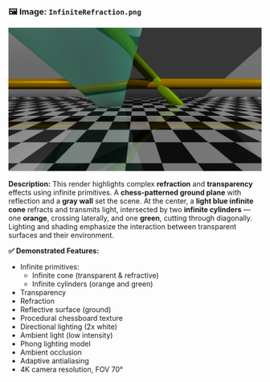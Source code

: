 ### 🖼️ Image: `InfiniteRefraction.png`

![Infinite Refraction](InfiniteRefraction.png)

**Description:**
This render highlights complex **refraction** and **transparency** effects using infinite primitives.
A **chess-patterned ground plane** with reflection and a **gray wall** set the scene. At the center, a **light blue infinite cone** refracts and transmits light, intersected by two **infinite cylinders** — one **orange**, crossing laterally, and one **green**, cutting through diagonally.
Lighting and shading emphasize the interaction between transparent surfaces and their environment.

**✅ Demonstrated Features:**
- Infinite primitives:
  - Infinite cone (transparent & refractive)
  - Infinite cylinders (orange and green)
- Transparency
- Refraction
- Reflective surface (ground)
- Procedural chessboard texture
- Directional lighting (2x white)
- Ambient light (low intensity)
- Phong lighting model
- Ambient occlusion
- Adaptive antialiasing
- 4K camera resolution, FOV 70°
